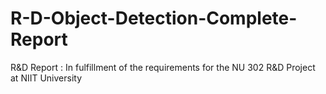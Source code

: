 # R-D-Object-Detection-Complete-Report
R&amp;D Report : In fulfillment of the requirements for the  NU 302 R&amp;D Project at NIIT University 
